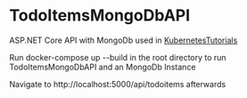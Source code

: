 # TodoItemsMongoDbAPI

ASP.NET Core API with MongoDb used in [KubernetesTutorials](https://github.com/bartvanhoey/KubernetesTutorials)

Run docker-compose up --build in the root directory to run TodoItemsMongoDbAPI and an MongoDb Instance

Navigate to http://localhost:5000/api/todoitems afterwards
